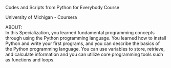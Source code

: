 Codes and Scripts from Python for Everybody Course

University of Michigan - Coursera

ABOUT:  
In this Specialization, you learned fundamental programming concepts through 
using the Python programming language. You learned how to install Python and 
write your first programs, and you can describe the basics of the Python 
programming language. You can use variables to store, retrieve, and calculate 
information and you can utilize core programming tools such as functions and 
loops.
